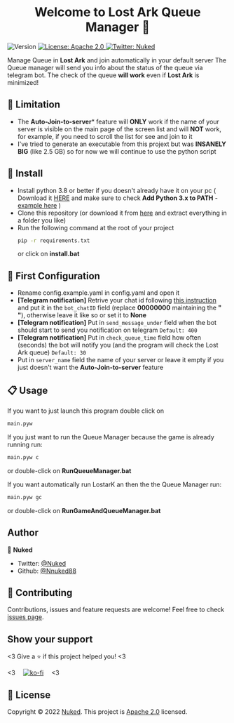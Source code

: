 <h1 align="center">Welcome to Lost Ark Queue Manager 👋</h1>
<p>
  <img alt="Version" src="https://img.shields.io/badge/version-0.8-blue.svg?cacheSeconds=2592000" />
  <a href="http://www.apache.org/licenses/LICENSE-2." target="_blank">
    <img alt="License: Apache 2.0" src="https://img.shields.io/badge/License-Apache 2.0-yellow.svg" />
  </a>
  <a href="https://twitter.com/Nuked" target="_blank">
    <img alt="Twitter: Nuked" src="https://img.shields.io/twitter/follow/Nuked.svg?style=social" />
  </a>
</p>

Manage Queue in **Lost Ark** and join automatically in your default server
The Queue manager will send you info about the status of the queue via telegram bot.
The check of the queue **will work** even if **Lost Ark** is minimized!
## :ghost: Limitation

* The **Auto-Join-to-server*** feature will **ONLY** work if the name of your server is visible on the main page of the screen list and will **NOT** work, for example, if you need to scroll the list for see and join to it
* I've tried to generate an executable from this projext but was **INSANELY BIG** (like 2.5 GB) so for now we will continue to use the python script

## :rocket: Install
* Install python 3.8 or better if you doesn't already have it on your pc ( Download it <a href="https://www.python.org/ftp/python/3.9.10/python-3.9.10-amd64.exe">HERE</a> and make sure to check **Add Python 3.x to PATH** - <a href="https://raw.githubusercontent.com/Nuked88/LostArkQueueManager/main/doc/Install-Python-Windows-Step-1.png">example here</a> )
* Clone this repository (or download it from <a href="https://github.com/Nuked88/LostArkQueueManager/archive/refs/heads/main.zip">here</a> and extract everything in a folder you like)
* Run the following command at the root of your project
  ```sh
  pip -r requirements.txt
  ```
  or click on **install.bat**

## :wrench: First Configuration

* Rename config.example.yaml in config.yaml and open it
* **[Telegram notification]** Retrive your chat id following <a href="https://www.alphr.com/find-chat-id-telegram/">this instruction</a>  and put it in the `bot_chatID` field (replace **00000000** maintaining the **"**  **"**), otherwise leave it like so or set it to **None**
* **[Telegram notification]** Put in `send_message_under` field when the bot should start to send you notification on telegram `Default: 400`
* **[Telegram notification]** Put in `check_queue_time` field how often (seconds) the bot will notify you (and the program will check the Lost Ark queue) `Default: 30`
* Put in `server_name` field the name of your server or leave it empty if you just doesn't want the **Auto-Join-to-server** feature
## :clipboard: Usage

If you want to just launch this program double click on
```sh
main.pyw
```

If you just want to run the Queue Manager because the game is already running run: 
```sh
main.pyw c
```
or double-click on **RunQueueManager.bat**

If you want automatically run LostarK an then the the Queue Manager run: 

```sh
main.pyw gc
```
or double-click on **RunGameAndQueueManager.bat**



## Author

👤 **Nuked**

* Twitter: [@Nuked](https://twitter.com/Nuked)
* Github: [@Nnuked88](https://github.com/Nuked88)

## 🤝 Contributing
Contributions, issues and feature requests are welcome!
Feel free to check [issues page](https://github.com/Nuked88/LostArkQueueManager/issues). 


## Show your support
<3 Give a ⭐️ if this project helped you! <3

<3  [![ko-fi](https://ko-fi.com/img/githubbutton_sm.svg)](https://ko-fi.com/C0C0AJECJ)  <3

## 📝 License

Copyright © 2022 [Nuked](https://github.com/Nuked88).
This project is [Apache 2.0](http://www.apache.org/licenses/LICENSE-2.0) licensed.

